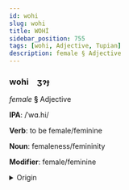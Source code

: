 ```yaml
---
id: wohi
slug: wohi
title: WOHİ
sidebar_position: 755
tags: [wohi, Adjective, Tupian]
description: female § Adjective
---
```


### wohi&emsp;<span kind="abugida">ʒɂɟ</span>

*female* **§** Adjective

**IPA**: /ˈwɑ.hi/

**Verb**: to be female/feminine

**Noun**: femaleness/femininity

**Modifier**: female/feminine

<details>
    <summary>Origin</summary>
    Guaja wahy [wahy]<br/>
    <em>Tupian Language Family</em>
</details>